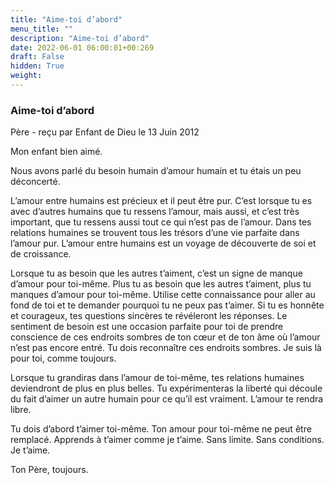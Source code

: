 ```yaml
---
title: "Aime-toi d’abord"
menu_title: ""
description: "Aime-toi d’abord"
date: 2022-06-01 06:00:01+00:269
draft: False
hidden: True
weight:
---
```

### Aime-toi d’abord

Père - reçu par Enfant de Dieu le 13 Juin 2012

Mon enfant bien aimé.

Nous avons parlé du besoin humain d’amour humain et tu étais un peu déconcerté.

L’amour entre humains est précieux et il peut être pur. C’est lorsque tu es avec d’autres humains que tu ressens l’amour, mais aussi, et c’est très important, que tu ressens aussi tout ce qui n’est pas de l’amour. Dans tes relations humaines se trouvent tous les trésors d’une vie parfaite dans l’amour pur. L’amour entre humains est un voyage de découverte de soi et de croissance.

Lorsque tu as besoin que les autres t’aiment, c’est un signe de manque d’amour pour toi-même. Plus tu as besoin que les autres t’aiment, plus tu manques d’amour pour toi-même. Utilise cette connaissance pour aller au fond de toi et te demander pourquoi tu ne peux pas t’aimer. Si tu es honnête et courageux, tes questions sincères te révéleront les réponses. Le sentiment de besoin est une occasion parfaite pour toi de prendre conscience de ces endroits sombres de ton cœur et de ton âme où l’amour n’est pas encore entré. Tu dois reconnaître ces endroits sombres. Je suis là pour toi, comme toujours.

Lorsque tu grandiras dans l’amour de toi-même, tes relations humaines deviendront de plus en plus belles. Tu expérimenteras la liberté qui découle du fait d’aimer un autre humain pour ce qu’il est vraiment. L’amour te rendra libre.

Tu dois d’abord t’aimer toi-même. Ton amour pour toi-même ne peut être remplacé. Apprends à t’aimer comme je t’aime. Sans limite. Sans conditions. Je t’aime.

Ton Père, toujours.



